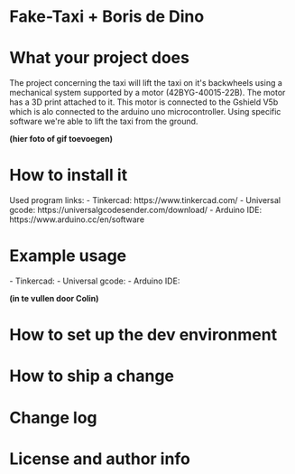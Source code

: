 # Fake-Taxi + Boris de Dino

<h1>What your project does</h1>
The project concerning the taxi will lift the taxi on it's backwheels using a mechanical system supported by a motor (42BYG-40015-22B). The motor has a 3D print attached to it.
This motor is connected to the Gshield V5b which is alo connected to the arduino uno microcontroller. Using specific software we're able to lift the taxi from the ground.

<b>(hier foto of gif toevoegen)</b>


<h1>How to install it</h1>
Used program links:
- Tinkercad: https://www.tinkercad.com/
- Universal gcode: https://universalgcodesender.com/download/
- Arduino IDE: https://www.arduino.cc/en/software


<h1>Example usage</h1>
- Tinkercad: 
- Universal gcode: 
- Arduino IDE: 

<b>(in te vullen door Colin)</b>


<h1>How to set up the dev environment</h1>

<h1>How to ship a change</h1>

<h1>Change log</h1>

<h1>License and author info</h1>
